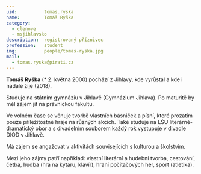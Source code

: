 ```yaml
---
uid:          tomas.ryska
name:         Tomáš Ryška
category:
  - clenove
  - msjihlavsko
description:  registrovaný příznivec
profession:   student
img:          people/tomas-ryska.jpg
mail:
  - tomas.ryska@pirati.cz
---
```

**Tomáš Ryška** (* 2. května 2000) pochází z Jihlavy, kde vyrůstal a kde i nadále žije (2018).

Studuje na státním gymnáziu v Jihlavě (Gymnázium Jihlava). Po maturitě by měl zájem jít na právnickou fakultu.

Ve volném čase se věnuje tvorbě vlastních básniček a písní, které prozatím pouze příležitostně hraje na různých akcích. Také studuje na LŠU literárně-dramatický obor a s divadelním souborem každý rok vystupuje v divadle DIOD v Jihlavě.

Má zájem se angažovat v aktivitách souvisejících s kulturou a školstvím.

Mezi jeho zájmy patří například: vlastní literární a hudební tvorba, cestování, četba, hudba (hra na kytaru, klavír), hraní počítačových her, sport (atletika).
